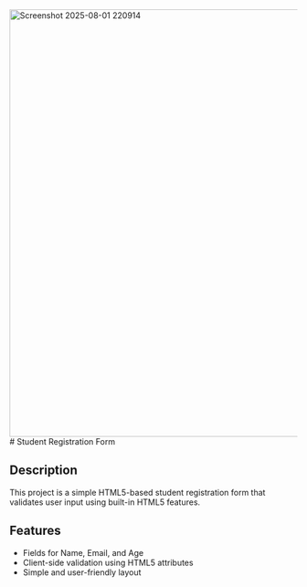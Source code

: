 <img width="1550" height="749" alt="Screenshot 2025-08-01 220914" src="https://github.com/user-attachments/assets/ebcb21e5-8181-46fd-b65b-19e59cd50f6c" />
# Student Registration Form

## Description
This project is a simple HTML5-based student registration form that validates user input using built-in HTML5 features.

## Features
- Fields for Name, Email, and Age
- Client-side validation using HTML5 attributes
- Simple and user-friendly layout

